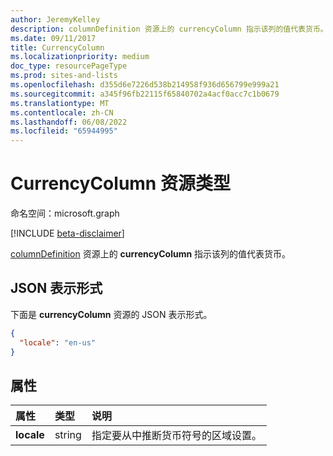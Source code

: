 ```yaml
---
author: JeremyKelley
description: columnDefinition 资源上的 currencyColumn 指示该列的值代表货币。
ms.date: 09/11/2017
title: CurrencyColumn
ms.localizationpriority: medium
doc_type: resourcePageType
ms.prod: sites-and-lists
ms.openlocfilehash: d355d6e7226d538b214958f936d656799e999a21
ms.sourcegitcommit: a345f96fb22115f65840702a4acf0acc7c1b0679
ms.translationtype: MT
ms.contentlocale: zh-CN
ms.lasthandoff: 06/08/2022
ms.locfileid: "65944995"
---
```

# <a name="currencycolumn-resource-type"></a>CurrencyColumn 资源类型

命名空间：microsoft.graph

[!INCLUDE [beta-disclaimer](../../includes/beta-disclaimer.md)]

[columnDefinition](columndefinition.md) 资源上的 **currencyColumn** 指示该列的值代表货币。

## <a name="json-representation"></a>JSON 表示形式

下面是 **currencyColumn** 资源的 JSON 表示形式。

<!-- { "blockType": "resource", "@odata.type": "microsoft.graph.currencyColumn" } -->

```json
{
  "locale": "en-us"
}
```

## <a name="properties"></a>属性

| 属性   | 类型   | 说明                                                   |
| :--------- | :----- | :------------------------------------------------------------ |
| **locale** | string | 指定要从中推断货币符号的区域设置。 |

<!--
{
  "type": "#page.annotation",
  "description": "",
  "keywords": "",
  "section": "documentation",
  "tocPath": "Resources/CurrencyColumn",
  "suppressions": []
}
-->
